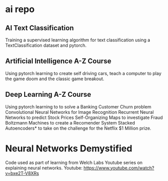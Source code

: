 # ai repo

## AI Text Classification
Training a supervised learning algorithm for text classification using a TextClassification dataset and pytorch.

## Artificial Intelligence A-Z Course
Using pytorch learning to create self driving cars, teach a computer to play the game doom and the classic game breakout.

## Deep Learning A-Z Course
Using pytorch learning to to solve a Banking Customer Churn problem Convolutional Neural Networks for Image Recognition Recurrent Neural Networks to predict Stock Prices Self-Organizing Maps to investigate Fraud Boltzmann Machines to create a Recomender System Stacked Autoencoders* to take on the challenge for the Netflix $1 Million prize.

# Neural Networks Demystified
Code used as part of learning from Welch Labs Youtube series on explaining neural networks. Youtube: https://www.youtube.com/watch?v=bxe2T-V8XRs